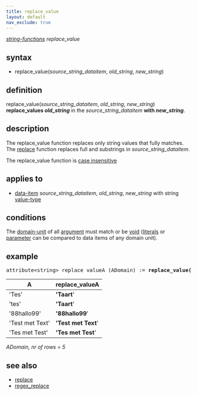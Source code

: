 ```yaml
---
title: replace_value
layout: default
nav_exclude: true
---
```

*[string-functions](string-functions) replace_value*

## syntax

- replace_value(*source_string_dataitem*, *old_string*, *new_string*)

## definition

replace_value(*source_string_dataitem*, *old_string*, *new_string*) **replace_values *old_string*** in the *source_string_dataitem* **with *new_string***.

## description

The replace_value function replaces only string values that fully matches. The [replace](replace) function replaces full and substrings in *source_string_dataitem*.

The replace_value function is [case insensitive](https://en.wikipedia.org/wiki/Case_sensitivity)

## applies to

- [data-item](data-item) *source_string_dataitem*, *old_string*, *new_string* with string [value-type](value-type)

## conditions

The [domain-unit](domain-unit) of all [argument](argument) must match or be [void](void) ([literals](https://en.wikipedia.org/wiki/Literal_(computer_programming)) or [parameter](parameter) can be compared to data items of any domain unit).

## example

<pre>
attribute&lt;string&gt; replace_valueA (ADomain) := <B>replace_value(</B>A, 'Tes', 'Taart'<B>)</B>;
</pre>

| A               | **replace_valueA**  |
|-----------------|---------------------|
| 'Tes'           | **'Taart**'         |
| 'tes'           | **'Taart**'         |
| '88hallo99'     | **'88hallo99**'     |
| 'Test met Text' | **'Test met Text**' |
| 'Tes met Test'  | **'Tes met Test**'  |

*ADomain, nr of rows = 5*

## see also

- [replace](replace)
- [regex_replace](regex_replace)